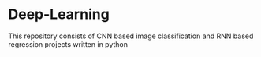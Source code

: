# Deep-Learning
This repository consists of CNN based image classification and RNN based regression projects written in python

